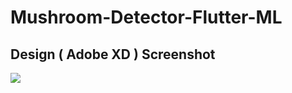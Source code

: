 # Mushroom-Detector-Flutter-ML

## Design ( Adobe XD ) Screenshot
![](https://raw.githubusercontent.com/hbfawaz112/Mushroom-Detector-Flutter-ML/main/App%20Design.PNG)
